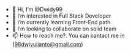 - 👋 Hi, I’m @Dwidy99
- 👀 I’m interested in Full Stack Developer
- 🌱 I’m currently learning Front-End path
- 💞️ I’m looking to collaborate on solid team
- 📫 How to reach me?. You can cantact me in (98dwiyulianto@gmail.com)

<!---
Dwidy99/Dwidy99 is a ✨ special ✨ repository because its `README.md` (this file) appears on your GitHub profile.
You can click the Preview link to take a look at your changes.
--->
